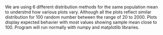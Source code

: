 We are using 6 different distribution methods for the same population mean to understnd how various plots vary. Although all the plots reflect similar distribution for 100 random number between the range of 20 to 2000.
Plots display expected behavier with most values showing sample mean close to 100.
Program will run normally with numpy and matplotlib libraries.